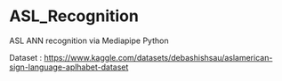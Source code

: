 # ASL_Recognition
ASL ANN recognition via Mediapipe Python

Dataset : https://www.kaggle.com/datasets/debashishsau/aslamerican-sign-language-aplhabet-dataset
